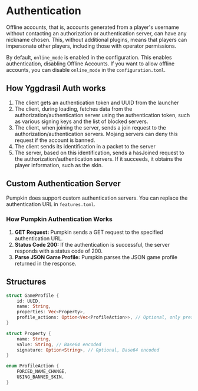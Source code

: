 # Authentication

Offline accounts, that is, accounts generated from a player's username without contacting an authorization or authentication server, can have any nickname chosen. This, without additional plugins, means that players can impersonate other players, including those with operator permissions.

By default, `online_mode` is enabled in the configuration. This enables authentication, disabling Offline Accounts. If you want to allow offline accounts, you can disable `online_mode` in the `configuration.toml`.

## How Yggdrasil Auth works

1. The client gets an authentication token and UUID from the launcher
2. The client, during loading, fetches data from the authorization/authentication server using the authentication token, such as various signing keys and the list of blocked servers.
3. The client, when joining the server, sends a join request to the authorization/authentication servers. Mojang servers can deny this request if the account is banned.
4. The client sends its identification in a packet to the server
5. The server, based on this identification, sends a hasJoined request to the authorization/authentication servers. If it succeeds, it obtains the player information, such as the skin.

## Custom Authentication Server

Pumpkin does support custom authentication servers. You can replace the authentication URL in `features.toml`.

### How Pumpkin Authentication Works

1. **GET Request:** Pumpkin sends a GET request to the specified authentication URL.
2. **Status Code 200:** If the authentication is successful, the server responds with a status code of 200.
3. **Parse JSON Game Profile:** Pumpkin parses the JSON game profile returned in the response.

## Structures

```rust
struct GameProfile {
    id: UUID,
    name: String,
    properties: Vec<Property>,
    profile_actions: Option<Vec<ProfileAction>>, // Optional, only present when actions are applied
}
```

```rust
struct Property {
    name: String,
    value: String, // Base64 encoded
    signature: Option<String>, // Optional, Base64 encoded
}
```

```rust
enum ProfileAction {
    FORCED_NAME_CHANGE,
    USING_BANNED_SKIN,
}
```
